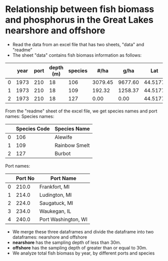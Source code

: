 # Relationship between fish biomass and phosphorus in the Great Lakes nearshore and offshore
- Read the data from an excel file that has two sheets, "data" and "readme"
- The sheet "data" contains fish biomass information as follows:

|   |  year |  port |  depth (m) |  species |     #/ha |     g/ha |      Lat |     Long |
|---| ---   |---    | ---        |----      | ---      |---       |---       | ---       |
|0 | 1973 |  210 |   18 | 106 |  3079.45 |  9677.60 | 44.5177 | -86.2595 |
|1 | 1973 |  210 | 18 | 109 |   192.32 |  1258.37 | 44.5177 |-86.2595 |
|2 | 1973 |   210 |18 |  127 | 0.00 |  0.00 |  44.5177 | -86.2595 |

From the "readme" sheet of the excel file, we get species names and port names:
Species names:

|  | Species Code |  Species Name |
|---|---|---|
| 0 | 106 | Alewife |
|1 | 109 | Rainbow Smelt |
| 2 | 127 | Burbot |

Port names:

| |  Port No | Port Name |
|---|---|---|
| 0 |   210.0 | Frankfort, MI |
|1|    214.0 | Ludington, MI |
| 2 |   224.0 | Saugatuck, MI |
| 3 |   234.0 | Waukegan, IL |
| 4 |   240.0 | Port Washington, WI |

- We merge these three dataframes and divide the dataframe into two dataframes: nearshore and offshore
- **nearshore** has the sampling depth of less than 30m.
- **offshore** has the sampling depth of greater than or equal to 30m.
- We analyze total fish biomass by year, by different ports and species

